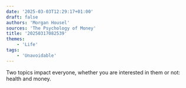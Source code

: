 ```yaml
---
date: '2025-03-03T12:29:17+01:00'
draft: false
authors: 'Morgan Housel'
sources: 'The Psychology of Money'
title: '20250317082539'
themes:
    - 'Life'
tags:
    - 'Unavoidable'
---
```

Two topics impact everyone, whether you are interested in them or not: health and money.
